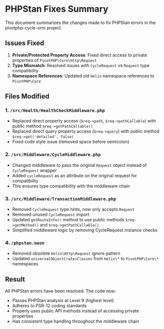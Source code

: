 # PHPStan Fixes Summary

This document summarizes the changes made to fix PHPStan errors in the pivotphp-cycle-orm project.

## Issues Fixed

1. **Private/Protected Property Access**: Fixed direct access to private properties of `PivotPHP\Core\Http\Request`
2. **Type Mismatch**: Resolved issues with `CycleRequest` vs `Request` type compatibility
3. **Namespace References**: Updated old `Helix` namespace references to `PivotPHP\Core`

## Files Modified

### 1. `/src/Health/HealthCheckMiddleware.php`
- Replaced direct property access (`$req->path`, `$req->pathCallable`) with public method `$req->getPathCallable()`
- Replaced direct query property access (`$req->query`) with public method `$req->get('detailed', false)`
- Fixed code style issue (removed space before semicolon)

### 2. `/src/Middleware/CycleMiddleware.php`
- Changed middleware to pass the original `Request` object instead of `CycleRequest` wrapper
- Added `cycleRequest` as an attribute on the original request for compatibility
- This ensures type compatibility with the middleware chain

### 3. `/src/Middleware/TransactionMiddleware.php`
- Removed `CycleRequest` type hints, now only accepts `Request`
- Removed unused `CycleRequest` import
- Updated `getRouteInfo()` method to use public methods `$req->getMethod()` and `$req->getPathCallable()`
- Simplified middleware logic by removing CycleRequest instance checks

### 4. `/phpstan.neon`
- Removed obsolete `Helix\Http\Request` ignore pattern
- Updated `universalObjectCratesClasses` from `Helix\*` to `PivotPHP\Core\*` namespaces

## Result

All PHPStan errors have been resolved. The code now:
- Passes PHPStan analysis at Level 9 (highest level)
- Adheres to PSR-12 coding standards
- Properly uses public API methods instead of accessing private properties
- Has consistent type handling throughout the middleware chain
